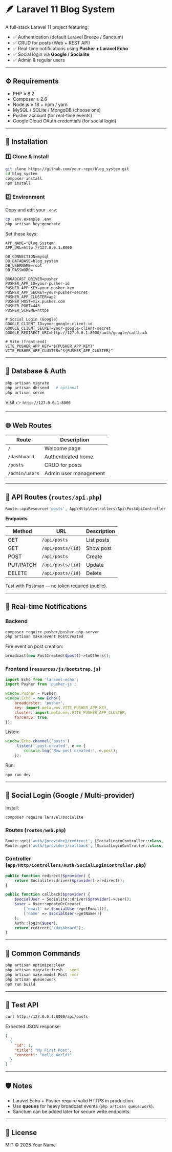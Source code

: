 # 🪶 Laravel 11 Blog System

A full-stack Laravel 11 project featuring:

- ✅ Authentication (default Laravel Breeze / Sanctum)
- ✅ CRUD for posts (Web + REST API)
- ✅ Real-time notifications using **Pusher + Laravel Echo**
- ✅ Social login via **Google / Socialite**
- ✅ Admin & regular users

---

## ⚙️ Requirements

- PHP ≥ 8.2  
- Composer ≥ 2.6  
- Node.js ≥ 18 + npm / yarn  
- MySQL / SQLite / MongoDB (choose one)  
- Pusher account (for real-time events)  
- Google Cloud OAuth credentials (for social login)

---

## 🚀 Installation

### 1️⃣  Clone & Install
```bash
git clone https://github.com/your-repo/blog_system.git
cd blog_system
composer install
npm install
```

### 2️⃣  Environment
Copy and edit your `.env`:
```bash
cp .env.example .env
php artisan key:generate
```

Set these keys:
```env
APP_NAME="Blog System"
APP_URL=http://127.0.0.1:8000

DB_CONNECTION=mysql
DB_DATABASE=blog_system
DB_USERNAME=root
DB_PASSWORD=

BROADCAST_DRIVER=pusher
PUSHER_APP_ID=your-pusher-id
PUSHER_APP_KEY=your-pusher-key
PUSHER_APP_SECRET=your-pusher-secret
PUSHER_APP_CLUSTER=ap2
PUSHER_HOST=mix.pusher.com
PUSHER_PORT=443
PUSHER_SCHEME=https

# Social Login (Google)
GOOGLE_CLIENT_ID=your-google-client-id
GOOGLE_CLIENT_SECRET=your-google-client-secret
GOOGLE_REDIRECT_URI=http://127.0.0.1:8000/auth/google/callback

# Vite (front-end)
VITE_PUSHER_APP_KEY="${PUSHER_APP_KEY}"
VITE_PUSHER_APP_CLUSTER="${PUSHER_APP_CLUSTER}"
```

---

## 🧰  Database & Auth

```bash
php artisan migrate
php artisan db:seed   # optional
php artisan serve
```

Visit 👉 `http://127.0.0.1:8000`

---

## 🌐 Web Routes
| Route | Description |
|-------|--------------|
| `/` | Welcome page |
| `/dashboard` | Authenticated home |
| `/posts` | CRUD for posts |
| `/admin/users` | Admin user management |

---

## 🔌 API Routes (`routes/api.php`)
```php
Route::apiResource('posts', App\Http\Controllers\Api\PostApiController::class);
```

**Endpoints**

| Method | URL | Description |
|---------|-----|-------------|
| GET | `/api/posts` | List posts |
| GET | `/api/posts/{id}` | Show post |
| POST | `/api/posts` | Create |
| PUT/PATCH | `/api/posts/{id}` | Update |
| DELETE | `/api/posts/{id}` | Delete |

Test with Postman — no token required (public).

---

## 🔔 Real-time Notifications

### Backend
```bash
composer require pusher/pusher-php-server
php artisan make:event PostCreated
```
Fire event on post creation:
```php
broadcast(new PostCreated($post))->toOthers();
```

### Frontend (`resources/js/bootstrap.js`)
```js
import Echo from 'laravel-echo';
import Pusher from 'pusher-js';

window.Pusher = Pusher;
window.Echo = new Echo({
    broadcaster: 'pusher',
    key: import.meta.env.VITE_PUSHER_APP_KEY,
    cluster: import.meta.env.VITE_PUSHER_APP_CLUSTER,
    forceTLS: true,
});
```

Listen:
```js
window.Echo.channel('posts')
    .listen('.post.created', e => {
        console.log('New post created:', e.post);
    });
```

Run:
```bash
npm run dev
```

---

## 🔐  Social Login (Google / Multi-provider)

Install:
```bash
composer require laravel/socialite
```

### Routes (`routes/web.php`)
```php
Route::get('auth/{provider}/redirect', [SocialLoginController::class, 'redirect']);
Route::get('auth/{provider}/callback', [SocialLoginController::class, 'callback']);
```

### Controller (`app/Http/Controllers/Auth/SocialLoginController.php`)
```php
public function redirect($provider) {
    return Socialite::driver($provider)->redirect();
}

public function callback($provider) {
    $socialUser = Socialite::driver($provider)->user();
    $user = User::updateOrCreate(
        ['email' => $socialUser->getEmail()],
        ['name' => $socialUser->getName()]
    );
    Auth::login($user);
    return redirect('/dashboard');
}
```

---

## 🧮  Common Commands
```bash
php artisan optimize:clear
php artisan migrate:fresh --seed
php artisan make:model Post -mcr
php artisan queue:work
npm run build
```

---

## 🧪  Test API
```bash
curl http://127.0.0.1:8000/api/posts
```

Expected JSON response:
```json
[
  {
    "id": 1,
    "title": "My First Post",
    "content": "Hello World!"
  }
]
```

---

## 🛡️  Notes

- Laravel Echo + Pusher require valid HTTPS in production.
- Use **queues** for heavy broadcast events (`php artisan queue:work`).
- Sanctum can be added later for secure write endpoints.

---

## 📄  License
MIT © 2025 Your Name
